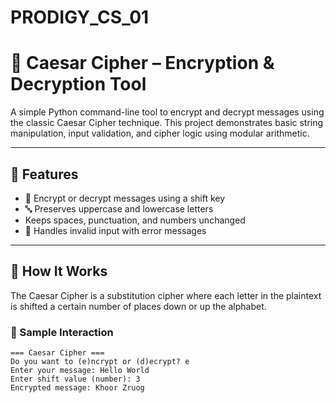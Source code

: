 # PRODIGY_CS_01

# 🔐 Caesar Cipher – Encryption & Decryption Tool

A simple Python command-line tool to encrypt and decrypt messages using the classic Caesar Cipher technique. This project demonstrates basic string manipulation, input validation, and cipher logic using modular arithmetic.

---

## 🚀 Features

- 🔁 Encrypt or decrypt messages using a shift key
- 🔤 Preserves uppercase and lowercase letters
-  Keeps spaces, punctuation, and numbers unchanged
- 🧪 Handles invalid input with error messages

---

## 🧠 How It Works

The Caesar Cipher is a substitution cipher where each letter in the plaintext is shifted a certain number of places down or up the alphabet.

### 💬 Sample Interaction

```text
=== Caesar Cipher ===
Do you want to (e)ncrypt or (d)ecrypt? e
Enter your message: Hello World
Enter shift value (number): 3
Encrypted message: Khoor Zruog
```


